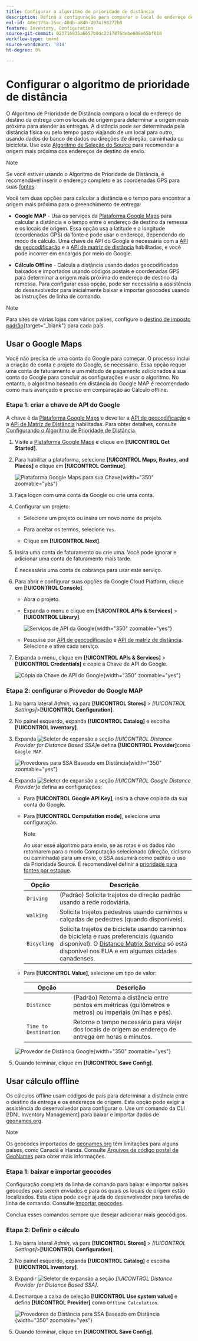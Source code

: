 ```yaml
---
title: Configurar o algoritmo de prioridade de distância
description: Defina a configuração para comparar o local do endereço de destino da remessa com os locais de origem para determinar a origem mais próxima para atender às remessas.
exl-id: 4dec179a-25ac-48db-a84b-4974798272b0
feature: Inventory, Configuration
source-git-commit: 023716935a6657b0dc2317876debe608e65bf010
workflow-type: tm+mt
source-wordcount: '814'
ht-degree: 0%

---
```


# Configurar o algoritmo de prioridade de distância

O Algoritmo de Prioridade de Distância compara o local do endereço de destino da entrega com os locais de origem para determinar a origem mais próxima para atender às entregas. A distância pode ser determinada pela distância física ou pelo tempo gasto viajando de um local para outro, usando dados do banco de dados ou direções de direção, caminhada ou bicicleta. Use este [Algoritmo de Seleção do Source](selection-reservations.md) para recomendar a origem mais próxima dos endereços de destino de envio.

>[!NOTE]
>
>Se você estiver usando o Algoritmo de Prioridade de Distância, é recomendável inserir o endereço completo e as coordenadas GPS para suas [fontes](sources-add.md).

Você tem duas opções para calcular a distância e o tempo para encontrar a origem mais próxima para o preenchimento de entrega:

- **Google MAP** - Usa os serviços da [Plataforma Google Maps][1] para calcular a distância e o tempo entre o endereço de destino da remessa e os locais de origem. Essa opção usa a latitude e a longitude (coordenadas GPS) da fonte e pode usar o endereço, dependendo do modo de cálculo. Uma chave de API do Google é necessária com a [API de geocodificação][2] e a [API de matriz de distância][3] habilitadas, e você pode incorrer em encargos por meio do Google.

- **Cálculo Offline** - Calcula a distância usando dados geocodificados baixados e importados usando códigos postais e coordenadas GPS para determinar a origem mais próxima do endereço de destino da remessa. Para configurar essa opção, pode ser necessária a assistência do desenvolvedor para inicialmente baixar e importar geocodes usando as instruções de linha de comando.

>[!NOTE]
>
>Para sites de várias lojas com vários países, configure o [destino de imposto padrão](../stores-purchase/tax-class.md#default-tax-destination){target="_blank"} para cada país.

## Usar o Google Maps

Você não precisa de uma conta do Google para começar. O processo inclui a criação de conta e projeto do Google, se necessário. Essa opção requer uma conta de faturamento e um método de pagamento adicionados à sua conta do Google para concluir as configurações e usar o algoritmo.
No entanto, o algoritmo baseado em distância do Google MAP é recomendado como mais avançado e preciso em comparação ao Cálculo offline.

### Etapa 1: criar a chave de API do Google

A chave é da [Plataforma Google Maps][1] e deve ter a [API de geocodificação][2] e a [API de Matriz de Distância][3] habilitadas. Para obter detalhes, consulte [Configurando o Algoritmo de Prioridade de Distância](distance-priority-algorithm.md).

1. Visite a [Plataforma Google Maps][1] e clique em **[!UICONTROL Get Started]**.

1. Para habilitar a plataforma, selecione **[!UICONTROL Maps, Routes, and Places]** e clique em **[!UICONTROL Continue]**.

   ![Plataforma Google Maps para sua Chave](assets/inventory-google-key1.png){width="350" zoomable="yes"}

1. Faça logon com uma conta da Google ou crie uma conta.

1. Configurar um projeto:

   - Selecione um projeto ou insira um novo nome de projeto.

   - Para aceitar os termos, selecione `Yes`.

   - Clique em **[!UICONTROL Next]**.

1. Insira uma conta de faturamento ou crie uma. Você pode ignorar e adicionar uma conta de faturamento mais tarde.

   É necessária uma conta de cobrança para usar este serviço.

1. Para abrir e configurar suas opções da Google Cloud Platform, clique em **[!UICONTROL Console]**.

   - Abra o projeto.

   - Expanda o menu e clique em **[!UICONTROL APIs & Services]** > **[!UICONTROL Library]**.

     ![Serviços de API da Google](assets/inventory-google-key2.png){width="350" zoomable="yes"}

   - Pesquise por [API de geocodificação][2] e [API de matriz de distância][3]. Selecione e ative cada serviço.

1. Expanda o menu, clique em **[!UICONTROL APIs & Services]** > **[!UICONTROL Credentials]** e copie a Chave de API do Google.

   ![Cópia da Chave de API do Google](assets/inventory-google-key3.png){width="350" zoomable="yes"}

### Etapa 2: configurar o Provedor do Google MAP

1. Na barra lateral _Admin_, vá para **[!UICONTROL Stores]** > _[!UICONTROL Settings]_>**[!UICONTROL Configuration]**.

1. No painel esquerdo, expanda **[!UICONTROL Catalog]** e escolha **[!UICONTROL Inventory]**.

1. Expanda ![Seletor de expansão](../assets/icon-display-expand.png) a seção _[!UICONTROL Distance Provider for Distance Based SSA]_&#x200B;e defina **[!UICONTROL Provider]**&#x200B;como `Google MAP`.

   ![Provedores para SSA Baseado em Distância](assets/config-catalog-inventory-distance-provider.png){width="350" zoomable="yes"}

1. Expanda ![Seletor de expansão](../assets/icon-display-expand.png) a seção _[!UICONTROL Google Distance Provider]_&#x200B;e defina as configurações:

   - Para **[!UICONTROL Google API Key]**, insira a chave copiada da sua conta do Google.

   - Para **[!UICONTROL Computation mode]**, selecione uma configuração.

     >[!NOTE]
     >
     >Ao usar esse algoritmo para envio, se as rotas e os dados não retornarem para o modo Computação selecionado (direção, ciclismo ou caminhada) para um envio, o SSA assumirá como padrão o uso da Prioridade Source. É recomendável definir a [prioridade para fontes por estoque](stocks-prioritize-sources.md).

     | Opção | Descrição |
     | ----- | ----- |
     | `Driving` | (Padrão) Solicita trajetos de direção padrão usando a rede rodoviária. |
     | `Walking` | Solicita trajetos pedestres usando caminhos e calçadas de pedestres (quando disponíveis). |
     | `Bicycling` | Solicita trajetos de bicicleta usando caminhos de bicicleta e ruas preferenciais (quando disponível). O [Distance Matrix Service][4] só está disponível nos EUA e em algumas cidades canadenses. |

   - Para **[!UICONTROL Value]**, selecione um tipo de valor:

     | Opção | Descrição |
     | ----- | ----- |
     | `Distance` | (Padrão) Retorna a distância entre pontos em métricas (quilômetros e metros) ou imperiais (milhas e pés). |
     | `Time to Destination` | Retorna o tempo necessário para viajar dos locais de origem ao endereço de entrega em horas e minutos. |

   ![Provedor de Distância Google](assets/config-catalog-inventory-distance-provider-settings.png){width="350" zoomable="yes"}

1. Quando terminar, clique em **[!UICONTROL Save Config]**.

## Usar cálculo offline

Os cálculos offline usam códigos de país para determinar a distância entre o destino da entrega e os endereços de origem. Esta opção pode exigir a assistência do desenvolvedor para configurar o. Use um comando da CLI [!DNL Inventory Management] para baixar e importar dados de [geonames.org][5].

>[!NOTE]
>
>Os geocodes importados de [geonames.org][5] têm limitações para alguns países, como Canadá e Irlanda. Consulte [Arquivos de código postal de GeoNames][6] para obter mais informações.

### Etapa 1: baixar e importar geocodes

Configuração completa da linha de comando para baixar e importar países geocodes para serem enviados e para os quais os locais de origem estão localizados. Esta etapa pode exigir ajuda do desenvolvedor para tarefas de linha de comando. Consulte [Importar geocodes](cli.md#import-geocodes).

Conclua esses comandos sempre que desejar adicionar mais geocódigos.

### Etapa 2: Definir o cálculo

1. Na barra lateral _Admin_, vá para **[!UICONTROL Stores]** > _[!UICONTROL Settings]_>**[!UICONTROL Configuration]**.

1. No painel esquerdo, expanda **[!UICONTROL Catalog]** e escolha **[!UICONTROL Inventory]**.

1. Expandir ![Seletor de expansão](../assets/icon-display-expand.png) a seção _[!UICONTROL Distance Provider for Distance Based SSA]_.

1. Desmarque a caixa de seleção **[!UICONTROL Use system value]** e defina **[!UICONTROL Provider]** como `Offline Calculation`.

   ![Provedores de Distância para SSA Baseado em Distância](assets/inventory-distance-offline.png){width="350" zoomable="yes"}

1. Quando terminar, clique em **[!UICONTROL Save Config]**.

[1]: https://cloud.google.com/maps-platform/
[2]: https://developers.google.com/maps/documentation/geocoding/start
[3]: https://developers.google.com/maps/documentation/distance-matrix/start
[4]: https://developers.google.com/maps/documentation/javascript/distancematrix#travel_modes
[5]: https://www.geonames.org/
[6]: https://download.geonames.org/export/zip/readme.txt
